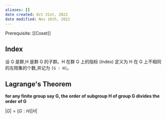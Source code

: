 ```yaml
---
aliases: []
date created: Oct 31st, 2022
date modified: Nov 16th, 2022
---
```

Prerequisite: [[Coset]]

## Index
设 G 是群,H 是群 G 的子群。H 在群 G 上的指标 (Index) 定义为 H 在 G 上不相同的左陪集的个数,并记为 `[G : H]`。

## Lagrange's Theorem
**for any finite group say G, the order of subgroup H of group G divides the order of G**

$|G| = [G:H] |H|$
